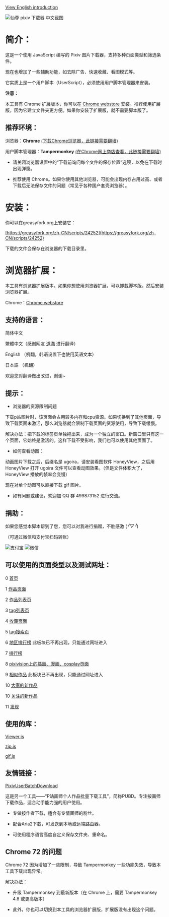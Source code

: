 [View English introduction](https://github.com/xuejianxianzun/XZPixivDownloader/blob/master/README-EN.md)

![仙尊 pixiv 下载器 中文截图](https://wx4.sinaimg.cn/large/640defebly1fzm7xsi3dfj20kl0jftay.jpg)

# 简介：

这是一个使用 JavaScript 编写的 Pixiv 图片下载器，支持多种页面类型和筛选条件。

现在也增加了一些辅助功能，如去除广告、快速收藏、看图模式等。

它实质上是一个用户脚本（UserScript），必须使用用户脚本管理器来安装。

**注意：**

本工具有 Chrome 扩展版本，你可以在 [Chrome webstore](https://chrome.google.com/webstore/detail/hfgoikdmppghehigkckknikdgdcjbfpl) 安装。推荐使用扩展版，因为它建立文件夹更方便。如果你安装了扩展版，就不需要脚本版了。

## 推荐环境：

浏览器：**Chrome** [(下载Chrome浏览器，此链接需要翻墙)](https://www.google.com/chrome/)

用户脚本管理器：**Tampermonkey** [(在Chrome网上商店查看，此链接需要翻墙)](https://chrome.google.com/webstore/detail/tampermonkey/dhdgffkkebhmkfjojejmpbldmpobfkfo)

- 请关闭浏览器设置中的“下载前询问每个文件的保存位置”选项，以免在下载时出现弹窗。

- 推荐使用 Chrome。如果你使用其他浏览器，可能会出现内存占用过高、或者下载后无法保存文件的问题（常见于各种国产套壳浏览器）。

# 安装：

你可以在greasyfork.org上安装它：

[https://greasyfork.org/zh-CN/scripts/24252](https://greasyfork.org/zh-CN/scripts/24252)

下载的文件会保存在浏览器的下载目录里。

# 浏览器扩展：

本工具有浏览器扩展版本。如果你想使用浏览器扩展，可以卸载脚本版，然后安装浏览器扩展。

Chrome：[Chrome webstore](https://chrome.google.com/webstore/detail/hfgoikdmppghehigkckknikdgdcjbfpl)

## 支持的语言：

简体中文

繁體中文（感谢网友 [道滿](https://zhtw.me/) 进行翻译）

English （机翻，韩语设置下也使用英语文本）

日本語 （机翻）

欢迎您对翻译做出改进，谢谢~

## 提示：

- 浏览器的资源限制问题

下载p站图片时，该页面会占用较多内存和cpu资源。如果切换到了其他页面，导致下载页面未激活，那么浏览器就会限制下载页面的资源使用，导致下载缓慢。

解决办法：把下载的标签页单独拖出来，成为一个独立的窗口。新窗口里只有这一个页面，它始终是激活的。这样下载不受影响，我们也可以使用其他页面了。

- 如何查看动图：

动画图片下载之后，后缀名是 ugoira，请安装看图软件 HoneyView，之后用 HoneyView 打开 ugoira 文件可以查看动图效果。（但是文件体积大了，HoneyView 播放的帧率会变慢）

现在对单个动图可以直接下载 gif 图片。

- 如有问题或建议，欢迎加 QQ 群 499873152 进行交流。

## 捐助：

如果您感觉本脚本帮到了您，您可以对我进行捐赠，不胜感激 (*╹▽╹*)

（可通过微信和支付宝扫码转账）

![支付宝](https://i.loli.net/2019/04/04/5ca5627614396.png) ![微信](https://i.loli.net/2019/04/04/5ca5627630bb4.png)

## 可以使用的页面类型以及测试网址：

0 [首页](https://www.pixiv.net/)

1 [作品页面](https://www.pixiv.net/member_illust.php?mode=medium&illust_id=62751951)

2 [作品列表页](https://www.pixiv.net/member_illust.php?id=544479)

3 [tag列表页](https://www.pixiv.net/member_illust.php?id=544479&tag=%E6%9D%B1%E6%96%B9)

4 [收藏页面](https://www.pixiv.net/bookmark.php)

5 [tag搜索页](https://www.pixiv.net/search.php?s_mode=s_tag&word=saber)

6 [地区排行榜](https://www.pixiv.net/ranking_area.php?type=state&no=0) 此板块已不再出现，只能通过网址进入

7 [排行榜](https://www.pixiv.net/ranking.php)

8 [pixivision上的插画、漫画、cosplay页面](https://www.pixivision.net/zh/a/3190)

9 [相似作品](https://www.pixiv.net/bookmark_add.php?id=63148723) 此板块已不再出现，只能通过网址进入

10 [大家的新作品](https://www.pixiv.net/new_illust.php)

10 [关注的新作品](https://www.pixiv.net/bookmark_new_illust.php)

11 [发现](https://www.pixiv.net/discovery)

## 使用的库：

[Viewer.js](https://github.com/fengyuanchen/viewerjs)

[zip.js](https://github.com/gildas-lormeau/zip.js)

[gif.js](https://github.com/jnordberg/gif.js)

## 友情链接：

[PixivUserBatchDownload](https://github.com/Mapaler/PixivUserBatchDownload/)

这是另一个工具——“P站画师个人作品批量下载工具”，简称PUBD。专注按画师下载作品，适合动手能力强的用户使用。

- 专做按作者下载，适合有专情画师的粉丝。

- 配合Aria2下载，可发送到本地或远端路由器。

- 可使用程序语言高度自定义保存文件夹、重命名。

## Chrome 72 的问题

Chrome 72 因为增加了一些限制，导致 Tampermonkey 一些功能失效，导致本工具下载出现异常。

解决办法：

- 升级 Tampermonkey 到最新版本（在 Chrome 上，需要 Tampermonkey 4.8 或更高版本）

- 此外，你也可以切换到本工具的浏览器扩展版，扩展版没有出现这个问题。